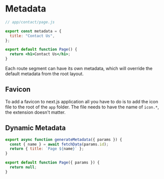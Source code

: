 # Metadata

```jsx
// app/contact/page.js

export const metadata = {
  title: "Contact Us",
};

export default function Page() {
  return <h1>Contact Us</h1>;
}
```

Each route segment can have its own metadata, which will override the default metadata from the root layout.

## Favicon

To add a favicon to next.js application all you have to do is to add the icon file to the root of the `app` folder. The file needs to have the name of `icon.*`, the extension doesn't matter.

## Dynamic Metadata

```jsx
export async function generateMetadata({ params }) {
  const { name } = await fetchData(params.id);
  return { title: `Page ${name}` };
}

export default function Page({ params }) {
  return null;
}
```
